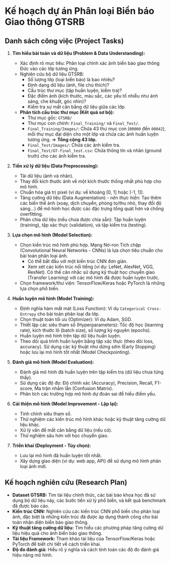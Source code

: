 # Kế hoạch dự án Phân loại Biển báo Giao thông GTSRB

## Danh sách công việc (Project Tasks)

1.  **Tìm hiểu bài toán và dữ liệu (Problem & Data Understanding):**
    *   Xác định rõ mục tiêu: Phân loại chính xác ảnh biển báo giao thông Đức vào các lớp tương ứng.
    *   Nghiên cứu bộ dữ liệu GTSRB:
        *   Số lượng lớp (loại biển báo) là bao nhiêu?
        *   Định dạng dữ liệu (ảnh, file chú thích)?
        *   Cấu trúc thư mục (tập huấn luyện, kiểm tra)?
        *   Đặc điểm ảnh (kích thước, màu sắc, các yếu tố nhiễu như ánh sáng, che khuất, góc nhìn)?
        *   Kiểm tra sự mất cân bằng dữ liệu giữa các lớp.
    *   **Phân tích cấu trúc thư mục (Kết quả sơ bộ):**
        *   Thư mục gốc: `GTSRB/`
        *   Thư mục con chính: `Final_Training/` và `Final_Test/`.
        *   `Final_Training/Images/`: Chứa 43 thư mục con (`00000` đến `00042`), mỗi thư mục đại diện cho một lớp và chứa các ảnh huấn luyện tương ứng. => **Tổng cộng 43 lớp.**
        *   `Final_Test/Images/`: Chứa các ảnh kiểm tra.
        *   `Final_Test/GT-final_test.csv`: Chứa thông tin và nhãn (ground truth) cho các ảnh kiểm tra.

2.  **Tiền xử lý dữ liệu (Data Preprocessing):**
    *   Tải dữ liệu (ảnh và nhãn).
    *   Thay đổi kích thước ảnh về một kích thước thống nhất phù hợp cho mô hình.
    *   Chuẩn hóa giá trị pixel (ví dụ: về khoảng [0, 1] hoặc [-1, 1]).
    *   Tăng cường dữ liệu (Data Augmentation) - *nên thực hiện*: Tạo thêm các biến thể ảnh (xoay, dịch chuyển, phóng to/thu nhỏ, thay đổi độ sáng...) để mô hình học được các đặc trưng tổng quát hơn và chống overfitting.
    *   Phân chia dữ liệu (nếu chưa được chia sẵn): Tập huấn luyện (training), tập xác thực (validation), và tập kiểm tra (testing).

3.  **Lựa chọn mô hình (Model Selection):**
    *   Chọn kiến trúc mô hình phù hợp. Mạng Nơ-ron Tích chập (Convolutional Neural Networks - CNNs) là lựa chọn tiêu chuẩn cho bài toán phân loại ảnh.
        *   Có thể bắt đầu với một kiến trúc CNN đơn giản.
        *   Xem xét các kiến trúc nổi tiếng (ví dụ: LeNet, AlexNet, VGG, ResNet). Có thể cân nhắc sử dụng kỹ thuật học chuyển giao (Transfer Learning) với các mô hình đã được huấn luyện trước.
    *   Chọn framework/thư viện: TensorFlow/Keras hoặc PyTorch là những lựa chọn phổ biến.

4.  **Huấn luyện mô hình (Model Training):**
    *   Định nghĩa hàm mất mát (Loss Function): Ví dụ `Categorical Cross-Entropy` cho bài toán phân loại đa lớp.
    *   Chọn thuật toán tối ưu (Optimizer): Ví dụ Adam, SGD.
    *   Thiết lập các siêu tham số (Hyperparameters): Tốc độ học (learning rate), kích thước lô (batch size), số lượng kỷ nguyên (epochs).
    *   Huấn luyện mô hình trên tập dữ liệu huấn luyện.
    *   Theo dõi quá trình huấn luyện bằng tập xác thực (theo dõi loss, accuracy). Sử dụng các kỹ thuật như dừng sớm (Early Stopping) hoặc lưu lại mô hình tốt nhất (Model Checkpointing).

5.  **Đánh giá mô hình (Model Evaluation):**
    *   Đánh giá mô hình đã huấn luyện trên tập kiểm tra (dữ liệu chưa từng thấy).
    *   Sử dụng các độ đo: Độ chính xác (Accuracy), Precision, Recall, F1-score, Ma trận nhầm lẫn (Confusion Matrix).
    *   Phân tích các trường hợp mô hình dự đoán sai để hiểu điểm yếu.

6.  **Cải thiện mô hình (Model Improvement - Lặp lại):**
    *   Tinh chỉnh siêu tham số.
    *   Thử nghiệm các kiến trúc mô hình khác hoặc kỹ thuật tăng cường dữ liệu khác.
    *   Xử lý vấn đề mất cân bằng dữ liệu (nếu có).
    *   Thử nghiệm sâu hơn với học chuyển giao.

7.  **Triển khai (Deployment - Tùy chọn):**
    *   Lưu lại mô hình đã huấn luyện tốt nhất.
    *   Xây dựng giao diện (ví dụ: web app, API) để sử dụng mô hình phân loại ảnh mới.

## Kế hoạch nghiên cứu (Research Plan)

*   **Dataset GTSRB:** Tìm tài liệu chính thức, các bài báo khoa học đã sử dụng bộ dữ liệu này, các bước tiền xử lý phổ biến, và kết quả benchmark đã được báo cáo.
*   **Kiến trúc CNN:** Nghiên cứu các kiến trúc CNN phổ biến cho phân loại ảnh, đặc biệt là những kiến trúc đã được áp dụng thành công cho bài toán nhận diện biển báo giao thông.
*   **Kỹ thuật tăng cường dữ liệu:** Tìm hiểu các phương pháp tăng cường dữ liệu hiệu quả cho ảnh biển báo giao thông.
*   **Tài liệu Framework:** Tham khảo tài liệu của TensorFlow/Keras hoặc PyTorch để biết chi tiết về cách triển khai.
*   **Độ đo đánh giá:** Hiểu rõ ý nghĩa và cách tính toán các độ đo đánh giá hiệu năng mô hình. 